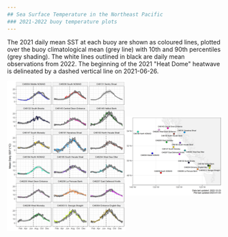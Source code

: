 ```yaml
---
## Sea Surface Temperature in the Northeast Pacific
### 2021-2022 buoy temperature plots
---
```


The 2021 daily mean SST at each buoy are shown as coloured lines, plotted over the buoy climatological mean (grey line) with 10th and 90th percentiles (grey shading). 
The white lines outlined in black are daily mean observations from 2022. 
The beginning of the 2021 "Heat Dome" heatwave is delineated by a dashed vertical line on 2021-06-26. 

<img src="Daily_mean_buoy_overview_2022.png" width="1000" />

